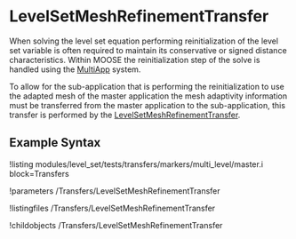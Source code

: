 # LevelSetMeshRefinementTransfer
When solving the level set equation performing reinitialization of the level set variable is often required
to maintain its conservative or signed distance characteristics. Within MOOSE the reinitialization step of the solve
is handled using the [MultiApp](/MultiApps/index.md) system.

To allow for the sub-application that is performing the reinitialization to use the adapted mesh of the master
application the mesh adaptivity information must be transferred from the master application to the sub-application,
this transfer is performed by the [LevelSetMeshRefinementTransfer](#).

## Example Syntax

!listing modules/level_set/tests/transfers/markers/multi_level/master.i block=Transfers

!parameters /Transfers/LevelSetMeshRefinementTransfer

!listingfiles /Transfers/LevelSetMeshRefinementTransfer

!childobjects /Transfers/LevelSetMeshRefinementTransfer

